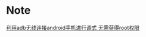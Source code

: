 # Note

[利用adb无线连接android手机进行调式 无需获得root权限](https://github.com/PhoneViewer/Note/blob/master/adb-wifi-debug.md?_blank)
